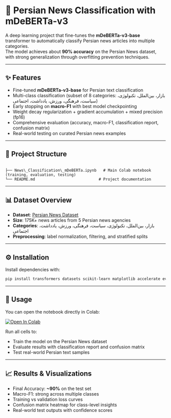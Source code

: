 # 📰 Persian News Classification with mDeBERTa-v3

A deep learning project that fine-tunes the **mDeBERTa-v3-base** transformer to automatically classify Persian news articles into multiple categories.  
The model achieves about **90% accuracy** on the Persian News dataset, with strong generalization through overfitting prevention techniques.

---

## ✨ Features

- Fine-tuned **mDeBERTa-v3-base** for Persian text classification  
- Multi-class classification (subset of 8 categories: بازار، بین‌الملل، تکنولوژی، سیاست، فرهنگی، ورزش، یادداشت، اجتماعی)  
- Early stopping on **macro-F1** with best model checkpointing  
- Weight decay regularization + gradient accumulation + mixed precision (fp16)  
- Comprehensive evaluation (accuracy, macro-F1, classification report, confusion matrix)  
- Real-world testing on curated Persian news examples  

---

## 📂 Project Structure

```

├── News\_Classification\_mDeBERTa.ipynb   # Main Colab notebook (training, evaluation, testing)
└── README.md                            # Project documentation

````

---

## 📊 Dataset Overview

- **Dataset**: [Persian News Dataset](https://github.com/milad-4274/persian_news)  
- **Size**: 175K+ news articles from 5 Persian news agencies  
- **Categories**: بازار، بین‌الملل، تکنولوژی، سیاست، فرهنگی، ورزش، یادداشت، اجتماعی  
- **Preprocessing**: label normalization, filtering, and stratified splits  

---

## ⚙️ Installation

Install dependencies with:  

```bash
pip install transformers datasets scikit-learn matplotlib accelerate evaluate
````

---

## 🚀 Usage

You can open the notebook directly in Colab:

[![Open In Colab](https://colab.research.google.com/assets/colab-badge.svg)](https://colab.research.google.com/github/narges-tbm/persian-news-classification/blob/main/News_Classification_mDeBERTa.ipynb)

Run all cells to:

* Train the model on the Persian News dataset
* Evaluate results with classification report and confusion matrix
* Test real-world Persian text samples

---

## 📈 Results & Visualizations

* Final Accuracy: **\~90%** on the test set
* Macro-F1: strong across multiple classes
* Training vs validation loss curves
* Confusion matrix heatmap for class-level insights
* Real-world test outputs with confidence scores

